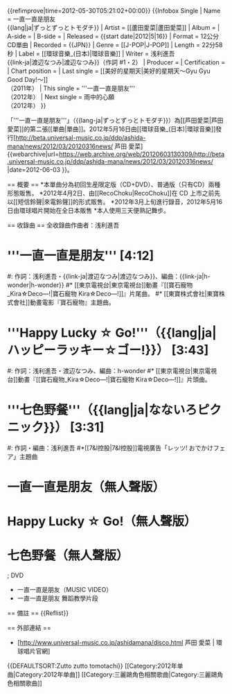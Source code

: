 {{refimprove|time=2012-05-30T05:21:02+00:00}}
{{Infobox Single 
| Name           = 一直一直是朋友<br/>{{lang|ja|ずっとずっとトモダチ}}
| Artist         = [[蘆田愛菜|蘆田愛菜]]
| Album          = 
| A-side         = 
| B-side         = 
| Released       = {{start date|2012|5|16}}
| Format         = 12公分CD單曲
| Recorded       = {{JPN}}
| Genre          = [[J-POP|J-POP]]
| Length         = 22分58秒
| Label          = [[環球音樂_(日本)|環球音樂]]
| Writer         = 浅利進吾<br/>{{link-ja|渡辺なつみ|渡辺なつみ}}（作詞 #1・2）
| Producer       = 
| Certification  = 
| Chart position = 
| Last single    = [[美好的星期天|美好的星期天〜Gyu Gyu Good Day!〜]]<br>（2011年）
| This single    = '''一直一直是朋友'''<br>（2012年）
| Next single    = 雨中的心願<br>（2012年）
}}

「'''一直一直是朋友'''」（{{lang-ja|ずっとずっとトモダチ}}）為[[芦田愛菜|芦田愛菜]]的第二張[[單曲|單曲]]。2012年5月16日由[[環球音樂_(日本)|環球音樂]]發行<ref>[http://beta.universal-music.co.jp/ddp/ashida-mana/news/2012/03/20120316news/ 芦田 愛菜] {{webarchive|url=https://web.archive.org/web/20120603130309/http://beta.universal-music.co.jp/ddp/ashida-mana/news/2012/03/20120316news/ |date=2012-06-03 }}</ref>。

== 概要 ==
*本單曲分為初回生産限定版（CD+DVD）、普通版（只有CD）兩種形態販售。
*2012年4月2日、由[[RecoChoku|RecoChoku]]在 CD 上市之前先以[[短信鈴聲|來電鈴聲]]的形式販售。
*2012年3月上旬進行錄音，2012年5月16日由環球唱片開始在全日本販售
*本人使用三天便熟記舞步。

== 收錄曲 ==
全收錄曲作曲者：浅利進吾

# '''一直一直是朋友''' [4:12]
#: 作詞：浅利進吾・{{link-ja|渡辺なつみ|渡辺なつみ}}、編曲：{{link-ja|h-wonder|h-wonder}}
#* [[東京電視台|東京電視台]]動畫『[[寶石寵物_Kira☆Deco—!|寶石寵物 Kira☆Deco—!]]』片尾曲。
#* [[東寶株式會社|東寶株式會社]]動畫電影『寶石寵物』主題曲。
# '''Happy Lucky ☆ Go!'''（{{lang|ja|ハッピーラッキー☆ゴー!}}） [3:43]
#: 作詞：浅利進吾・渡辺なつみ、編曲：h-wonder
#* [[東京電視台|東京電視台]]動畫『[[寶石寵物_Kira☆Deco—!|寶石寵物 Kira☆Deco—!]]』片頭曲。
# '''七色野餐'''（{{lang|ja|なないろピクニック}}） [3:31]
#: 作詞・編曲：浅利進吾
#*[[7&I控股|7&I控股]]電視廣告「レッツ! おでかけフェア」主題曲
# 一直一直是朋友（無人聲版）
# Happy Lucky ☆ Go!（無人聲版）
# 七色野餐（無人聲版）

; DVD
* 一直一直是朋友（MUSIC VIDEO）
* 一直一直是朋友 舞蹈教學片段

== 備註 ==
{{Reflist}}

== 外部連結 ==
* [http://www.universal-music.co.jp/ashidamana/disco.html 芦田 愛菜 | 環球唱片官網]

{{DEFAULTSORT:Zutto zutto tomotachi}}
[[Category:2012年单曲|Category:2012年单曲]]
[[Category:三麗鷗角色相關歌曲|Category:三麗鷗角色相關歌曲]]